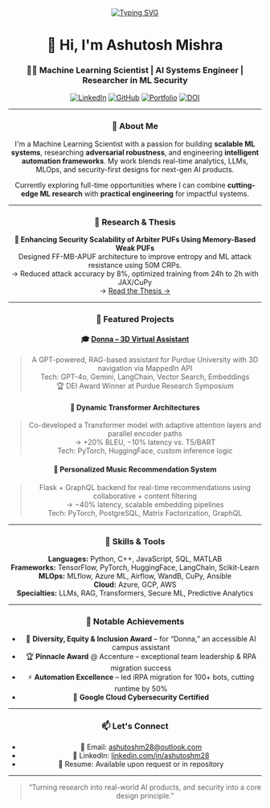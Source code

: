 
<div align="center">

<a href="https://git.io/typing-svg">
  <img src="https://readme-typing-svg.demolab.com?font=Fira+Code&size=19&pause=1000&color=B81EDC&background=FFFFFF00&center=true&multiline=true&random=true&width=435&lines=%22Coding%2C+Learning%2C+Evolving%22" alt="Typing SVG" />
</a>

# 👋 Hi, I'm Ashutosh Mishra

### 👨‍💻 Machine Learning Scientist | AI Systems Engineer | Researcher in ML Security

[![LinkedIn](https://img.shields.io/badge/LinkedIn-blue?logo=linkedin&style=flat&link=https://www.linkedin.com/in/ashutoshm28)](https://www.linkedin.com/in/ashutoshm28)
[![GitHub](https://img.shields.io/badge/GitHub-black?logo=github&style=flat&link=https://github.com/ashutoshm97)](https://github.com/ashutoshm97)
[![Portfolio](https://img.shields.io/badge/Portfolio-Demo-green?style=flat&logo=google-chrome&link=https://donnafrontend-759125479426.us-east4.run.app/)](https://donnafrontend-759125479426.us-east4.run.app/)
[![DOI](https://img.shields.io/badge/Thesis-DOI-orange)](https://doi.org/10.25394/PGS.28899152.v1)

---

### 🧠 About Me

I'm a Machine Learning Scientist with a passion for building **scalable ML systems**, researching **adversarial robustness**, and engineering **intelligent automation frameworks**. My work blends real-time analytics, LLMs, MLOps, and security-first designs for next-gen AI products.

Currently exploring full-time opportunities where I can combine **cutting-edge ML research** with **practical engineering** for impactful systems.

---

### 🔬 Research & Thesis

**🔐 Enhancing Security Scalability of Arbiter PUFs Using Memory-Based Weak PUFs**  
Designed FF-MB-APUF architecture to improve entropy and ML attack resistance using 50M CRPs.  
→ Reduced attack accuracy by 8%, optimized training from 24h to 2h with JAX/CuPy  
→ [Read the Thesis →](https://doi.org/10.25394/PGS.28899152.v1)

---

### 🚀 Featured Projects

#### 🎓 [Donna – 3D Virtual Assistant](https://donnafrontend-759125479426.us-east4.run.app/)
> A GPT-powered, RAG-based assistant for Purdue University with 3D navigation via MappedIn API  
Tech: GPT-4o, Gemini, LangChain, Vector Search, Embeddings  
🏆 DEI Award Winner at Purdue Research Symposium

#### 🤖 Dynamic Transformer Architectures  
> Co-developed a Transformer model with adaptive attention layers and parallel encoder paths  
→ +20% BLEU, −10% latency vs. T5/BART  
Tech: PyTorch, HuggingFace, custom inference logic

#### 🎵 Personalized Music Recommendation System  
> Flask + GraphQL backend for real-time recommendations using collaborative + content filtering  
→ −40% latency, scalable embedding pipelines  
Tech: PyTorch, PostgreSQL, Matrix Factorization, GraphQL

---

### 🧰 Skills & Tools

**Languages:** Python, C++, JavaScript, SQL, MATLAB  
**Frameworks:** TensorFlow, PyTorch, HuggingFace, LangChain, Scikit-Learn  
**MLOps:** MLflow, Azure ML, Airflow, WandB, CuPy, Ansible  
**Cloud:** Azure, GCP, AWS  
**Specialties:** LLMs, RAG, Transformers, Secure ML, Predictive Analytics

---

### 🏅 Notable Achievements

- 🥇 **Diversity, Equity & Inclusion Award** – for “Donna,” an accessible AI campus assistant  
- 🏆 **Pinnacle Award** @ Accenture – exceptional team leadership & RPA migration success  
- ⚡ **Automation Excellence** – led iRPA migration for 100+ bots, cutting runtime by 50%  
- 🔐 **Google Cloud Cybersecurity Certified**

---

### 📫 Let's Connect

- 📧 Email: ashutoshm28@outlook.com  
- 🔗 LinkedIn: [linkedin.com/in/ashutoshm28](https://www.linkedin.com/in/ashutoshm28)  
- 💼 Resume: Available upon request or in repository

---

> “Turning research into real-world AI products, and security into a core design principle.”  
